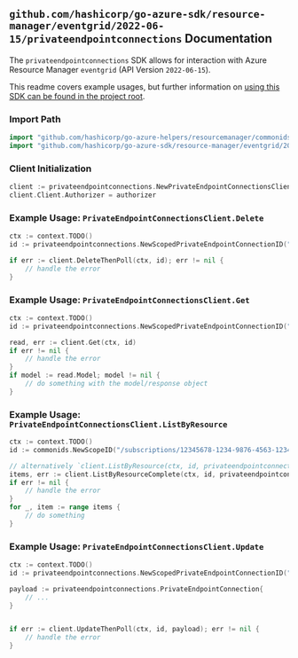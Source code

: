 
## `github.com/hashicorp/go-azure-sdk/resource-manager/eventgrid/2022-06-15/privateendpointconnections` Documentation

The `privateendpointconnections` SDK allows for interaction with Azure Resource Manager `eventgrid` (API Version `2022-06-15`).

This readme covers example usages, but further information on [using this SDK can be found in the project root](https://github.com/hashicorp/go-azure-sdk/tree/main/docs).

### Import Path

```go
import "github.com/hashicorp/go-azure-helpers/resourcemanager/commonids"
import "github.com/hashicorp/go-azure-sdk/resource-manager/eventgrid/2022-06-15/privateendpointconnections"
```


### Client Initialization

```go
client := privateendpointconnections.NewPrivateEndpointConnectionsClientWithBaseURI("https://management.azure.com")
client.Client.Authorizer = authorizer
```


### Example Usage: `PrivateEndpointConnectionsClient.Delete`

```go
ctx := context.TODO()
id := privateendpointconnections.NewScopedPrivateEndpointConnectionID("/subscriptions/12345678-1234-9876-4563-123456789012/resourceGroups/some-resource-group", "privateEndpointConnectionValue")

if err := client.DeleteThenPoll(ctx, id); err != nil {
	// handle the error
}
```


### Example Usage: `PrivateEndpointConnectionsClient.Get`

```go
ctx := context.TODO()
id := privateendpointconnections.NewScopedPrivateEndpointConnectionID("/subscriptions/12345678-1234-9876-4563-123456789012/resourceGroups/some-resource-group", "privateEndpointConnectionValue")

read, err := client.Get(ctx, id)
if err != nil {
	// handle the error
}
if model := read.Model; model != nil {
	// do something with the model/response object
}
```


### Example Usage: `PrivateEndpointConnectionsClient.ListByResource`

```go
ctx := context.TODO()
id := commonids.NewScopeID("/subscriptions/12345678-1234-9876-4563-123456789012/resourceGroups/some-resource-group")

// alternatively `client.ListByResource(ctx, id, privateendpointconnections.DefaultListByResourceOperationOptions())` can be used to do batched pagination
items, err := client.ListByResourceComplete(ctx, id, privateendpointconnections.DefaultListByResourceOperationOptions())
if err != nil {
	// handle the error
}
for _, item := range items {
	// do something
}
```


### Example Usage: `PrivateEndpointConnectionsClient.Update`

```go
ctx := context.TODO()
id := privateendpointconnections.NewScopedPrivateEndpointConnectionID("/subscriptions/12345678-1234-9876-4563-123456789012/resourceGroups/some-resource-group", "privateEndpointConnectionValue")

payload := privateendpointconnections.PrivateEndpointConnection{
	// ...
}


if err := client.UpdateThenPoll(ctx, id, payload); err != nil {
	// handle the error
}
```
